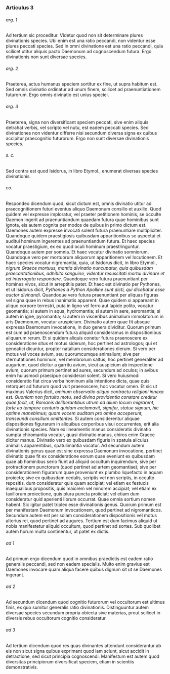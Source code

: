### Articulus 3

###### arg. 1
Ad tertium sic proceditur. Videtur quod non sit determinare plures divinationis species. Ubi enim est una ratio peccandi, non videntur esse plures peccati species. Sed in omni divinatione est una ratio peccandi, quia scilicet utitur aliquis pacto Daemonum ad cognoscendum futura. Ergo divinationis non sunt diversae species.

###### arg. 2
Praeterea, actus humanus speciem sortitur ex fine, ut supra habitum est. Sed omnis divinatio ordinatur ad unum finem, scilicet ad praenuntiationem futurorum. Ergo omnis divinatio est unius speciei.

###### arg. 3
Praeterea, signa non diversificant speciem peccati, sive enim aliquis detrahat verbis, vel scripto vel nutu, est eadem peccati species. Sed divinationes non videntur differre nisi secundum diversa signa ex quibus accipitur praecognitio futurorum. Ergo non sunt diversae divinationis species.

###### s. c.
Sed contra est quod Isidorus, in libro Etymol., enumerat diversas species divinationis.

###### co.
Respondeo dicendum quod, sicut dictum est, omnis divinatio utitur ad praecognitionem futuri eventus aliquo Daemonum consilio et auxilio. Quod quidem vel expresse imploratur, vel praeter petitionem hominis, se occulte Daemon ingerit ad praenuntiandum quaedam futura quae hominibus sunt ignota, eis autem cognita per modos de quibus in primo dictum est. Daemones autem expresse invocati solent futura praenuntiare multipliciter. Quandoque quidem praestigiosis quibusdam apparitionibus se aspectui et auditui hominum ingerentes ad praenuntiandum futura. Et haec species vocatur praestigium, ex eo quod oculi hominum praestringuntur. Quandoque autem per somnia. Et haec vocatur divinatio somniorum. Quandoque vero per mortuorum aliquorum apparitionem vel locutionem. Et haec species vocatur nigromantia, quia, ut Isidorus dicit, in libro Etymol., *nigrum Graece mortuus, mantia divinatio nuncupatur, quia quibusdam praecantationibus, adhibito sanguine, videntur resuscitati mortui divinare et ad interrogata respondere*. Quandoque vero futura praenuntiant per homines vivos, sicut in arreptitiis patet. Et haec est divinatio per Pythones, et ut Isidorus dicit, *Pythones a Python Apolline sunt dicti, qui dicebatur esse auctor divinandi*. Quandoque vero futura praenuntiant per aliquas figuras vel signa quae in rebus inanimatis apparent. Quae quidem si appareant in aliquo corpore terrestri, puta in ligno vel ferro aut lapide polito, vocatur geomantia; si autem in aqua, hydromantia; si autem in aere, aeromantia; si autem in igne, pyromantia; si autem in visceribus animalium immolatorum in aris Daemonum, vocatur aruspicium. Divinatio autem quae fit absque expressa Daemonum invocatione, in duo genera dividitur. Quorum primum est cum ad praenoscendum futura aliquid consideramus in dispositionibus aliquarum rerum. Et si quidem aliquis conetur futura praenoscere ex consideratione situs et motus siderum, hoc pertinet ad astrologos; qui et geneatici dicuntur, propter natalium considerationes dierum. Si vero per motus vel voces avium, seu quorumcumque animalium; sive per sternutationes hominum, vel membrorum saltus; hoc pertinet generaliter ad augurium, quod dicitur a garritu avium, sicut auspicium ab inspectione avium, quorum primum pertinet ad aures, secundum ad oculos; in avibus enim huiusmodi praecipue considerari solent. Si vero huiusmodi consideratio fiat circa verba hominum alia intentione dicta, quae quis retorquet ad futurum quod vult praenoscere, hoc vocatur omen. Et sic ut maximus Valerius dicit, *ominum observatio aliquo contractu religioni innexa est. Quoniam non fortuito motu, sed divina providentia constare creditur quae fecit, ut, Romanis deliberantibus utrum ad alium locum migrarent, forte eo tempore centurio quidam exclamavit, signifer, statue signum, hic optime manebimus; quam vocem auditam pro omine acceperunt, transeundi consilium omittentes*. Si autem considerentur aliquae dispositiones figurarum in aliquibus corporibus visui occurrentes, erit alia divinationis species. Nam ex lineamentis manus consideratis divinatio sumpta chiromantia vocatur, quasi divinatio manus, chiros enim Graece dicitur manus. Divinatio vero ex quibusdam figuris in spatula alicuius animalis apparentibus, spatulimantia vocatur. Ad secundum autem divinationis genus quae est sine expressa Daemonum invocatione, pertinet divinatio quae fit ex consideratione eorum quae eveniunt ex quibusdam quae ab hominibus serio fiunt ad aliquid occultum inquirendum, sive per protractionem punctorum (quod pertinet ad artem geomantiae); sive per considerationem figurarum quae proveniunt ex plumbo liquefacto in aquam proiecto; sive ex quibusdam cedulis, scriptis vel non scriptis, in occulto repositis, dum consideratur quis quam accipiat; vel etiam ex festucis inaequalibus propositis, quis maiorem vel minorem accipiat; vel etiam ex taxillorum proiectione, quis plura puncta proiiciat; vel etiam dum consideratur quid aperienti librum occurrat. Quae omnia sortium nomen habent. Sic igitur patet triplex esse divinationis genus. Quorum primum est per manifestam Daemonum invocationem, quod pertinet ad nigromanticos. Secundum autem est per solam considerationem dispositionis vel motus alterius rei, quod pertinet ad augures. Tertium est dum facimus aliquid ut nobis manifestetur aliquid occultum, quod pertinet ad sortes. Sub quolibet autem horum multa continentur, ut patet ex dictis.

###### ad 1
Ad primum ergo dicendum quod in omnibus praedictis est eadem ratio generalis peccandi, sed non eadem specialis. Multo enim gravius est Daemones invocare quam aliqua facere quibus dignum sit ut se Daemones ingerant.

###### ad 2
Ad secundum dicendum quod cognitio futurorum vel occultorum est ultimus finis, ex quo sumitur generalis ratio divinationis. Distinguuntur autem diversae species secundum propria obiecta sive materias, prout scilicet in diversis rebus occultorum cognitio consideratur.

###### ad 3
Ad tertium dicendum quod res quas divinantes attendunt considerantur ab eis non sicut signa quibus exprimant quod iam sciunt, sicut accidit in detractione, sed sicut principia cognoscendi. Manifestum est autem quod diversitas principiorum diversificat speciem, etiam in scientiis demonstrativis.

